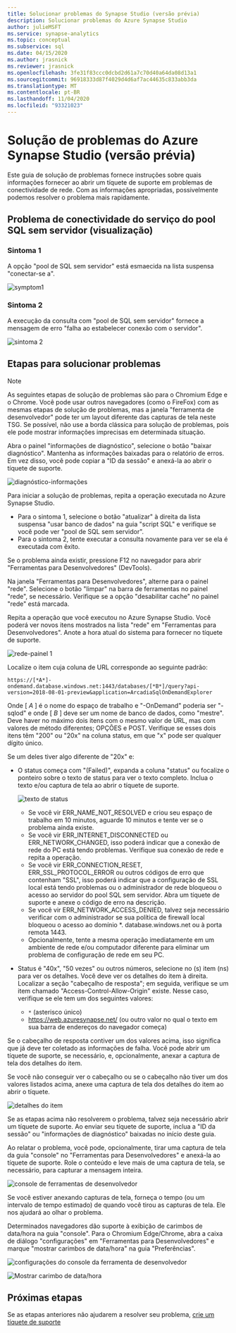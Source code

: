 ```yaml
---
title: Solucionar problemas do Synapse Studio (versão prévia)
description: Solucionar problemas do Azure Synapse Studio
author: julieMSFT
ms.service: synapse-analytics
ms.topic: conceptual
ms.subservice: sql
ms.date: 04/15/2020
ms.author: jrasnick
ms.reviewer: jrasnick
ms.openlocfilehash: 3fe31f83ccc0dcbd2d61a7c70d40a64da08d13a1
ms.sourcegitcommit: 96918333d87f4029d4d6af7ac44635c833abb3da
ms.translationtype: MT
ms.contentlocale: pt-BR
ms.lasthandoff: 11/04/2020
ms.locfileid: "93321023"
---
```

# <a name="azure-synapse-studio-preview-troubleshooting"></a>Solução de problemas do Azure Synapse Studio (versão prévia)

Este guia de solução de problemas fornece instruções sobre quais informações fornecer ao abrir um tíquete de suporte em problemas de conectividade de rede. Com as informações apropriadas, possivelmente podemos resolver o problema mais rapidamente.

## <a name="serverless-sql-pool-preview-service-connectivity-issue"></a>Problema de conectividade do serviço do pool SQL sem servidor (visualização)

### <a name="symptom-1"></a>Sintoma 1

A opção "pool de SQL sem servidor" está esmaecida na lista suspensa "conectar-se a".

![symptom1](media/troubleshooting-synapse-studio/symptom1v2.png)

### <a name="symptom-2"></a>Sintoma 2

A execução da consulta com "pool de SQL sem servidor" fornece a mensagem de erro "falha ao estabelecer conexão com o servidor".

![sintoma 2](media/troubleshooting-synapse-studio/symptom2.png)
 

## <a name="troubleshooting-steps"></a>Etapas para solucionar problemas

> [!NOTE] 
>    As seguintes etapas de solução de problemas são para o Chromium Edge e o Chrome. Você pode usar outros navegadores (como o FireFox) com as mesmas etapas de solução de problemas, mas a janela "ferramenta de desenvolvedor" pode ter um layout diferente das capturas de tela neste TSG. Se possível, não use a borda clássica para solução de problemas, pois ele pode mostrar informações imprecisas em determinada situação.

Abra o painel "informações de diagnóstico", selecione o botão "baixar diagnóstico". Mantenha as informações baixadas para o relatório de erros. Em vez disso, você pode copiar a "ID da sessão" e anexá-la ao abrir o tíquete de suporte.

![diagnóstico-informações](media/troubleshooting-synapse-studio/diagnostic-info-download.png)

Para iniciar a solução de problemas, repita a operação executada no Azure Synapse Studio.

- Para o sintoma 1, selecione o botão "atualizar" à direita da lista suspensa "usar banco de dados" na guia "script SQL" e verifique se você pode ver "pool de SQL sem servidor".
- Para o sintoma 2, tente executar a consulta novamente para ver se ela é executada com êxito.

Se o problema ainda existir, pressione F12 no navegador para abrir "Ferramentas para Desenvolvedores" (DevTools).

Na janela "Ferramentas para Desenvolvedores", alterne para o painel "rede". Selecione o botão "limpar" na barra de ferramentas no painel "rede", se necessário.
Verifique se a opção "desabilitar cache" no painel "rede" está marcada.

Repita a operação que você executou no Azure Synapse Studio. Você poderá ver novos itens mostrados na lista "rede" em "Ferramentas para Desenvolvedores". Anote a hora atual do sistema para fornecer no tíquete de suporte.

![rede-painel 1](media/troubleshooting-synapse-studio/network-panel.png)

Localize o item cuja coluna de URL corresponde ao seguinte padrão:

`https://[*A*]-ondemand.database.windows.net:1443/databases/[*B*]/query?api-version=2018-08-01-preview&application=ArcadiaSqlOnDemandExplorer`

Onde [ *A* ] é o nome do espaço de trabalho e "-OnDemand" poderia ser "-sqlod" e onde [ *B* ] deve ser um nome de banco de dados, como "mestre". Deve haver no máximo dois itens com o mesmo valor de URL, mas com valores de método diferentes; OPÇÕES e POST. Verifique se esses dois itens têm "200" ou "20x" na coluna status, em que "x" pode ser qualquer dígito único.

Se um deles tiver algo diferente de "20x" e:

- O status começa com "(Failed)", expanda a coluna "status" ou focalize o ponteiro sobre o texto de status para ver o texto completo. Inclua o texto e/ou captura de tela ao abrir o tíquete de suporte.

    ![texto de status](media/troubleshooting-synapse-studio/status-text.png)

    - Se você vir ERR_NAME_NOT_RESOLVED e criou seu espaço de trabalho em 10 minutos, aguarde 10 minutos e tente ver se o problema ainda existe.
    - Se você vir ERR_INTERNET_DISCONNECTED ou ERR_NETWORK_CHANGED, isso poderá indicar que a conexão de rede do PC está tendo problemas. Verifique sua conexão de rede e repita a operação.
    - Se você vir ERR_CONNECTION_RESET, ERR_SSL_PROTOCOL_ERROR ou outros códigos de erro que contenham "SSL", isso poderá indicar que a configuração de SSL local está tendo problemas ou o administrador de rede bloqueou o acesso ao servidor do pool SQL sem servidor. Abra um tíquete de suporte e anexe o código de erro na descrição.
    - Se você vir ERR_NETWORK_ACCESS_DENIED, talvez seja necessário verificar com o administrador se sua política de firewall local bloqueou o acesso ao domínio *. database.windows.net ou à porta remota 1443.
    - Opcionalmente, tente a mesma operação imediatamente em um ambiente de rede e/ou computador diferente para eliminar um problema de configuração de rede em seu PC.

- Status é "40x", "50 vezes" ou outros números, selecione no (s) item (ns) para ver os detalhes. Você deve ver os detalhes do item à direita. Localizar a seção "cabeçalho de resposta"; em seguida, verifique se um item chamado "Access-Control-Allow-Origin" existe. Nesse caso, verifique se ele tem um dos seguintes valores:

    - `*` (asterisco único)
    - https://web.azuresynapse.net/ (ou outro valor no qual o texto em sua barra de endereços do navegador começa)

Se o cabeçalho de resposta contiver um dos valores acima, isso significa que já deve ter coletado as informações de falha. Você pode abrir um tíquete de suporte, se necessário, e, opcionalmente, anexar a captura de tela dos detalhes do item.

Se você não conseguir ver o cabeçalho ou se o cabeçalho não tiver um dos valores listados acima, anexe uma captura de tela dos detalhes do item ao abrir o tíquete.

 
![detalhes do item](media/troubleshooting-synapse-studio/item-details.png)
 
Se as etapas acima não resolverem o problema, talvez seja necessário abrir um tíquete de suporte. Ao enviar seu tíquete de suporte, inclua a "ID da sessão" ou "informações de diagnóstico" baixadas no início deste guia.

Ao relatar o problema, você pode, opcionalmente, tirar uma captura de tela da guia "console" no "Ferramentas para Desenvolvedores" e anexá-la ao tíquete de suporte. Role o conteúdo e leve mais de uma captura de tela, se necessário, para capturar a mensagem inteira.

![console de ferramentas de desenvolvedor](media/troubleshooting-synapse-studio/developer-tool-console.png)

Se você estiver anexando capturas de tela, forneça o tempo (ou um intervalo de tempo estimado) de quando você tirou as capturas de tela. Ele nos ajudará ao olhar o problema.

Determinados navegadores dão suporte à exibição de carimbos de data/hora na guia "console". Para o Chromium Edge/Chrome, abra a caixa de diálogo "configurações" em "Ferramentas para Desenvolvedores" e marque "mostrar carimbos de data/hora" na guia "Preferências".

![configurações do console da ferramenta de desenvolvedor](media/troubleshooting-synapse-studio/developer-tool-console-settings.png)

![Mostrar carimbo de data/hora](media/troubleshooting-synapse-studio/show-time-stamp.png)

## <a name="next-steps"></a>Próximas etapas
Se as etapas anteriores não ajudarem a resolver seu problema, [crie um tíquete de suporte](../../sql-data-warehouse/sql-data-warehouse-get-started-create-support-ticket.md?toc=/azure/synapse-analytics/toc.json&bc=/azure/synapse-analytics/breadcrumb/toc.json)
